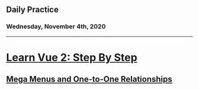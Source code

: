 ## Daily Practice
### Wednesday, November 4th, 2020
---


# [Learn Vue 2: Step By Step](https://laracasts.com/series/learn-vue-2-step-by-step)


## [Mega Menus and One-to-One Relationships](https://laracasts.com/series/learn-vue-2-step-by-step/episodes/37)
